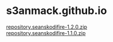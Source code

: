 # s3anmack.github.io

<a href="repository.seanskodifire-1.2.0.zip">repository.seanskodifire-1.2.0.zip</a><br>
<a href="repository.seanskodifire-1.1.0.zip">repository.seanskodifire-1.1.0.zip</a>
